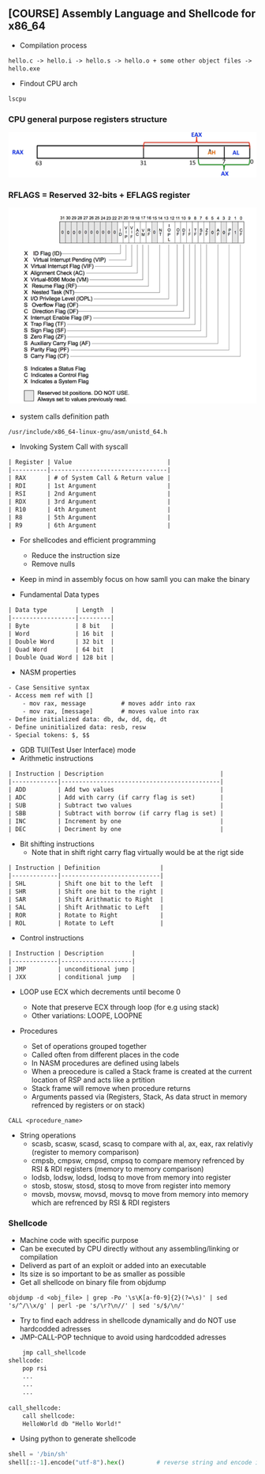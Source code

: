 [COURSE] Assembly Language and Shellcode for x86_64
---------------------------------------------------
- Compilation process
```
hello.c -> hello.i -> hello.s -> hello.o + some other object files -> hello.exe
```
- Findout CPU arch
```bash
lscpu
```

### CPU general purpose registers structure
![Alt text](./Images/general_purpose_reg_struct.png)

### RFLAGS = Reserved 32-bits + EFLAGS register
![Alt text](./Images/RFLAGS_struct.png)

- system calls definition path
```
/usr/include/x86_64-linux-gnu/asm/unistd_64.h
```

- Invoking System Call with syscall
```
| Register | Value                           |
|----------|---------------------------------|
| RAX      | # of System Call & Return value |
| RDI      | 1st Argument                    |
| RSI      | 2nd Argument                    |
| RDX      | 3rd Argument                    |
| R10      | 4th Argument                    |
| R8       | 5th Argument                    |
| R9       | 6th Argument                    |
```

- For shellcodes and efficient programming 
    - Reduce the instruction size
    - Remove nulls

- Keep in mind in assembly focus on how samll you can make the binary

- Fundamental Data types
```
| Data type        | Length  |
|------------------|---------|
| Byte             | 8 bit   |
| Word             | 16 bit  |
| Double Word      | 32 bit  |
| Quad Word        | 64 bit  |
| Double Quad Word | 128 bit |
```

- NASM properties
```
- Case Sensitive syntax
- Access mem ref with []
    - mov rax, message          # moves addr into rax
    - mov rax, [message]        # moves value into rax
- Define initialized data: db, dw, dd, dq, dt
- Define uninitialized data: resb, resw
- Special tokens: $, $$ 
```

- GDB TUI(Test User Interface) mode
- Arithmetic instructions
```
| Instruction | Description                                 |
|-------------|---------------------------------------------|
| ADD         | Add two values                              |
| ADC         | Add with carry (if carry flag is set)       |
| SUB         | Subtract two values                         |
| SBB         | Subtract with borrow (if carry flag is set) |
| INC         | Increment by one                            |
| DEC         | Decriment by one                            |
```

- Bit shifting instructions
    - Note that in shift right carry flag virtually would be at the rigt side 
```
| Instruction | Definition                 |
|-------------|----------------------------|
| SHL         | Shift one bit to the left  |
| SHR         | Shift one bit to the right |
| SAR         | Shift Arithmatic to Right  |
| SAL         | Shift Arithmatic to Left   |
| ROR         | Rotate to Right            |
| ROL         | Rotate to Left             |
```

- Control instructions
```
| Instruction | Description        |
|-------------|--------------------|
| JMP         | unconditional jump |
| JXX         | conditional jump   |
```

- LOOP use ECX which decrements until become 0
    - Note that preserve ECX through loop (for e.g using stack)
    - Other variations: LOOPE, LOOPNE

- Procedures
    - Set of operations grouped together
    - Called often from different places in the code
    - In NASM procedures are defined using labels
    - When a preocedure is called a Stack frame is created at the current location of RSP and acts like a prtition
    - Stack frame will remove when procedure returns
    - Arguments passed via (Registers, Stack, As data struct in memory refrenced by registers or on stack)
```
CALL <procedure_name>
```

- String operations
    - scasb, scasw, scasd, scasq to compare with al, ax, eax, rax relativly (register to memory comparison)         
    - cmpsb, cmpsw, cmpsd, cmpsq to compare memory refrenced by RSI & RDI registers (memory to memory comparison)
    - lodsb, lodsw, lodsd, lodsq to move from memory into register
    - stosb, stosw, stosd, stosq to move from register into memory
    - movsb, movsw, movsd, movsq to move from memory into memory which are refrenced by RSI & RDI registers

### Shellcode
- Machine code with specific purpose
- Can be executed by CPU directly without any assembling/linking or compilation
- Deliverd as part of an exploit or added into an executable
- Its size is so important to be as smaller as possible
- Get all shellcode on binary file from objdump
```
objdump -d <obj_file> | grep -Po '\s\K[a-f0-9]{2}(?=\s)' | sed 's/^/\\x/g' | perl -pe 's/\r?\n//' | sed 's/$/\n/'
```
- Try to find each address in shellcode dynamically and do NOT use hardcodded adresses
- JMP-CALL-POP technique to avoid using hardcodded adresses
```
    jmp call_shellcode
shellcode:
    pop rsi
    ...
    ...
    ...

call_shellcode:
    call shellcode:
    HelloWorld db "Hello World!"
```

- Using python to generate shellcode
```python
shell = '/bin/sh'
shell[::-1].encode("utf-8").hex()         # reverse string and encode into hex
```